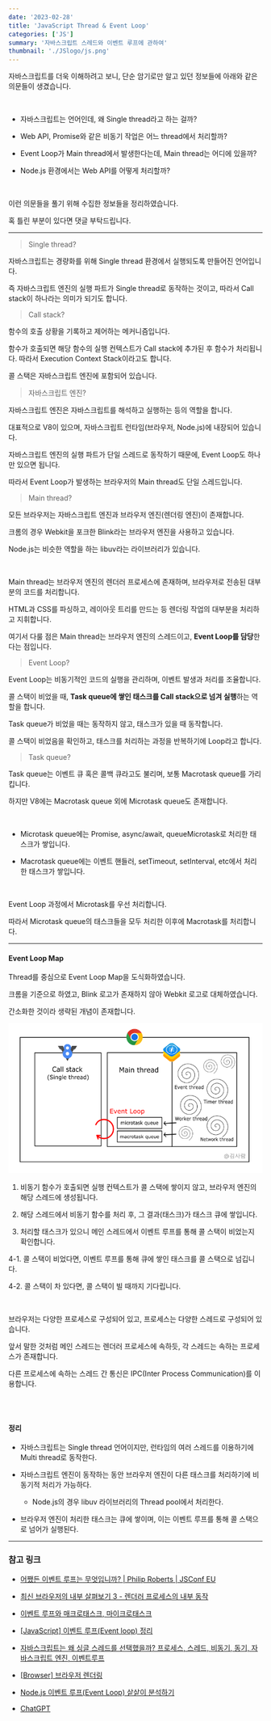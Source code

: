```yaml
---
date: '2023-02-28'
title: 'JavaScript Thread & Event Loop'
categories: ['JS']
summary: '자바스크립트 스레드와 이벤트 루프에 관하여'
thumbnail: './JSlogo/js.png'
---
```


자바스크립트를 더욱 이해하려고 보니, 단순 암기로만 알고 있던 정보들에 아래와 같은 의문들이 생겼습니다.

<br>

- 자바스크립트는 언어인데, 왜 Single thread라고 하는 걸까?

- Web API, Promise와 같은 비동기 작업은 어느 thread에서 처리할까?

- Event Loop가 Main thread에서 발생한다는데, Main thread는 어디에 있을까?

- Node.js 환경에서는 Web API를 어떻게 처리할까?

<br>

이런 의문들을 풀기 위해 수집한 정보들을 정리하였습니다.

혹 틀린 부분이 있다면 댓글 부탁드립니다.

---

> Single thread?

자바스크립트는 경량화를 위해 Single thread 환경에서 실행되도록 만들어진 언어입니다.

즉 자바스크립트 엔진의 실행 파트가 Single thread로 동작하는 것이고, 따라서 Call stack이 하나라는 의미가 되기도 합니다.

> Call stack?

함수의 호출 상황을 기록하고 제어하는 메커니즘입니다.

함수가 호출되면 해당 함수의 실행 컨텍스트가 Call stack에 추가된 후 함수가 처리됩니다. 따라서 Execution Context Stack이라고도 합니다.

콜 스택은 자바스크립트 엔진에 포함되어 있습니다.

> 자바스크립트 엔진?

자바스크립트 엔진은 자바스크립트를 해석하고 실행하는 등의 역할을 합니다.

대표적으로 V8이 있으며, 자바스크립트 런타임(브라우저, Node.js)에 내장되어 있습니다.

자바스크립트 엔진의 실행 파트가 단일 스레드로 동작하기 때문에, Event Loop도 하나만 있으면 됩니다.

따라서 Event Loop가 발생하는 브라우저의 Main thread도 단일 스레드입니다.

> Main thread?

모든 브라우저는 자바스크립트 엔진과 브라우저 엔진(렌더링 엔진)이 존재합니다.

크롬의 경우 Webkit을 포크한 Blink라는 브라우저 엔진을 사용하고 있습니다.

Node.js는 비슷한 역할을 하는 libuv라는 라이브러리가 있습니다.

<br>

Main thread는 브라우저 엔진의 렌더러 프로세스에 존재하며, 브라우저로 전송된 대부분의 코드를 처리합니다.

HTML과 CSS를 파싱하고, 레이아웃 트리를 만드는 등 렌더링 작업의 대부분을 처리하고 지휘합니다.

여기서 다룰 점은 Main thread는 브라우저 엔진의 스레드이고, **Event Loop를 담당**한다는 점입니다.

> Event Loop?

Event Loop는 비동기적인 코드의 실행을 관리하며, 이벤트 발생과 처리를 조율합니다.

콜 스택이 비었을 때, **Task queue에 쌓인 태스크를 Call stack으로 넘겨 실행**하는 역할을 합니다.

Task queue가 비었을 때는 동작하지 않고, 태스크가 있을 때 동작합니다.

콜 스택이 비었음을 확인하고, 태스크를 처리하는 과정을 반복하기에 Loop라고 합니다.

> Task queue?

Task queue는 이벤트 큐 혹은 콜백 큐라고도 불리며, 보통 Macrotask queue를 가리킵니다.

하지만 V8에는 Macrotask queue 외에 Microtask queue도 존재합니다.

<br>

- Microtask queue에는 Promise, async/await, queueMicrotask로 처리한 태스크가 쌓입니다.

- Macrotask queue에는 이벤트 핸들러, setTimeout, setInterval, etc에서 처리한 태스크가 쌓입니다.

<br>

Event Loop 과정에서 Microtask를 우선 처리합니다.

따라서 Microtask queue의 태스크들을 모두 처리한 이후에 Macrotask를 처리합니다.

---

#### Event Loop Map

Thread를 중심으로 Event Loop Map을 도식화하였습니다.

크롬을 기준으로 하였고, Blink 로고가 존재하지 않아 Webkit 로고로 대체하였습니다.

간소화한 것이라 생략된 개념이 존재합니다.

![](./Thread/Javascript-thread.png)

1. 비동기 함수가 호출되면 실행 컨텍스트가 콜 스택에 쌓이지 않고, 브라우저 엔진의 해당 스레드에 생성됩니다.

2. 해당 스레드에서 비동기 함수를 처리 후, 그 결과(태스크)가 태스크 큐에 쌓입니다.

3. 처리할 태스크가 있으니 메인 스레드에서 이벤트 루프를 통해 콜 스택이 비었는지 확인합니다.

4-1. 콜 스택이 비었다면, 이벤트 루프를 통해 큐에 쌓인 태스크를 콜 스택으로 넘깁니다.

4-2. 콜 스택이 차 있다면, 콜 스택이 빌 때까지 기다립니다.

<br>

브라우저는 다양한 프로세스로 구성되어 있고, 프로세스는 다양한 스레드로 구성되어 있습니다.

앞서 말한 것처럼 메인 스레드는 렌더러 프로세스에 속하듯, 각 스레드는 속하는 프로세스가 존재합니다.

다른 프로세스에 속하는 스레드 간 통신은 IPC(Inter Process Communication)를 이용합니다.

<br><br>

#### 정리

- 자바스크립트는 Single thread 언어이지만, 런타임의 여러 스레드를 이용하기에 Multi thread로 동작한다.

- 자바스크립트 엔진이 동작하는 동안 브라우저 엔진이 다른 태스크를 처리하기에 비동기적 처리가 가능하다.

  - Node.js의 경우 libuv 라이브러리의 Thread pool에서 처리한다.

- 브라우저 엔진이 처리한 태스크는 큐에 쌓이며, 이는 이벤트 루프를 통해 콜 스택으로 넘어가 실행된다.

---

### 참고 링크

- [어쨌든 이벤트 루프는 무엇입니까? | Philip Roberts | JSConf EU](https://www.youtube.com/watch?v=8aGhZQkoFbQ&ab_channel=JSConf)

- [최신 브라우저의 내부 살펴보기 3 - 렌더러 프로세스의 내부 동작](hhttps://d2.naver.com/helloworld/5237120)

- [이벤트 루프와 매크로태스크, 마이크로태스크](https://ko.javascript.info/event-loop)

- [[JavaScript] 이벤트 루프(Event loop) 정리](https://youngju-js.tistory.com/28)

- [자바스크립트는 왜 싱글 스레드를 선택했을까? 프로세스, 스레드, 비동기, 동기, 자바스크립트 엔진, 이벤트루프](https://miracleground.tistory.com/entry/%EC%9E%90%EB%B0%94%EC%8A%A4%ED%81%AC%EB%A6%BD%ED%8A%B8%EB%8A%94-%EC%99%9C-%EC%8B%B1%EA%B8%80-%EC%8A%A4%EB%A0%88%EB%93%9C%EB%A5%BC-%EC%84%A0%ED%83%9D%ED%96%88%EC%9D%84%EA%B9%8C-%ED%94%84%EB%A1%9C%EC%84%B8%EC%8A%A4-%EC%8A%A4%EB%A0%88%EB%93%9C-%EB%B9%84%EB%8F%99%EA%B8%B0-%EB%8F%99%EA%B8%B0-%EC%9E%90%EB%B0%94%EC%8A%A4%ED%81%AC%EB%A6%BD%ED%8A%B8-%EC%97%94%EC%A7%84-%EC%9D%B4%EB%B2%A4%ED%8A%B8%EB%A3%A8%ED%94%84)

- [[Browser] 브라우저 렌더링](https://beomy.github.io/tech/browser/browser-rendering/)

- [Node.js 이벤트 루프(Event Loop) 샅샅이 분석하기](https://www.korecmblog.com/node-js-event-loop/)

- [ChatGPT](https://chat.openai.com/chat)
